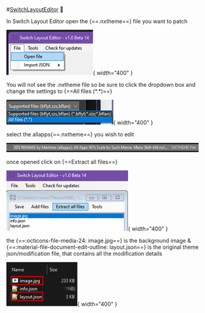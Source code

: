 #[SwitchLayoutEditor](https://github.com/FuryBaguette/SwitchLayoutEditor) :link:

In Switch Layout Editor open the {==.nxtheme==} file you want to patch

![Switch Layout Editor](<img/sw-lay-ed1.png>){ width="400" }

You will not see the .nxtheme file so be sure to click the dropdown box and change the settings to {==All files (\*.\*)==}

![Switch Layout Editor](<img/sw-lay-ed2.png>){ width="400" }

select the allapps{==.nxtheme==} you wish to edit

![Switch Layout Editor](<img/sw-lay-ed3.png>)

once opened click on {==Extract all files==}

![Switch Layout Editor](<img/sw-lay-ed4.png>){ width="400" }

the {==:octicons-file-media-24: image.jpg==} is the background image & {==:material-file-document-edit-outline: layout.json==} is the original theme json/modification file, that contains all the modification details

![Switch Layout Editor](<img/sw-lay-ed5.png>){ width="400" }